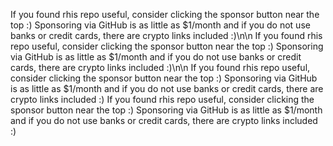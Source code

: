 If you found rhis repo useful, consider clicking the sponsor button near the top :) Sponsoring via GitHub is as little as $1/month and if you do not use banks or credit cards, there are crypto links included :)\n\n
If you found rhis repo useful, consider clicking the sponsor button near the top :) Sponsoring via GitHub is as little as $1/month and if you do not use banks or credit cards, there are crypto links included :)\n\n
If you found rhis repo useful, consider clicking the sponsor button near the top :) Sponsoring via GitHub is as little as $1/month and if you do not use banks or credit cards, there are crypto links included :)
If you found rhis repo useful, consider clicking the sponsor button near the top :) Sponsoring via GitHub is as little as $1/month and if you do not use banks or credit cards, there are crypto links included :)
